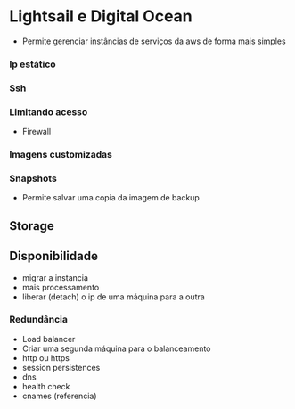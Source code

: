# Lightsail e Digital Ocean

- Permite gerenciar instâncias de serviços da aws de forma mais simples

### Ip estático

### Ssh

### Limitando acesso

- Firewall

### Imagens customizadas

### Snapshots

- Permite salvar uma copia da imagem de backup

## Storage

## Disponibilidade

- migrar a instancia
- mais processamento
- liberar (detach) o ip de uma máquina para a outra

### Redundância

- Load balancer
- Criar uma segunda máquina para o balanceamento
- http ou https
- session persistences
- dns
- health check
- cnames (referencia)
